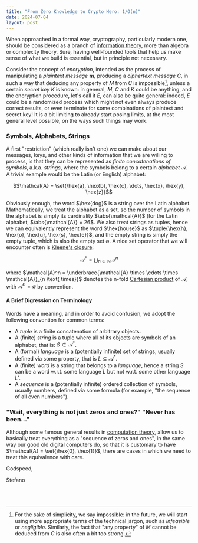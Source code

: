 ```yaml
---
title: "From Zero Knowledge to Crypto Hero: 1/O(n)"
date: 2024-07-04
layout: post
---
```


When approached in a formal way, cryptography, particularly modern one, should be considered as 
a branch of [information theory](https://en.wikipedia.org/wiki/Information_theory), more than 
algebra or complexity theory. 
Sure, having well-founded tools that help us make sense of what we build is essential, but in 
principle not necessary. 

Consider the concept of *encryption*, intended as the process of manipulating a 
*plaintext message* $\bm{m}$, producing a *ciphertext message* $C$, in such a way that deducing 
any property of $M$ from $C$ is impossible[^1], unless a certain *secret key* $K$ is known: 
in general, $M$, $C$ and $K$ could be anything, and the encryption procedure, let's call it $E$, can 
also be quite general: indeed, $E$ could be a randomized process which might not even always produce 
correct results, or even terminate for some combinations of plaintext and secret key! 
It is a bit limiting to already start posing limits, at the most general level possible, on the 
ways such things may work.

### Symbols, Alphabets, Strings
A first "restriction" (which really isn't one) we can make about our messages, keys, and other kinds 
of information that we are willing to process, is that they can be represented as 
*finite concatenations of symbols*, a.k.a. *strings*, where the symbols belong to a certain 
*alphabet* $\mathcal{A}$.
A trivial example would be the Latin (or English) alphabet:

$$\mathcal{A} = \set{\hex{a}, \hex{b}, \hex{c}, \dots, \hex{x}, \hex{y}, \hex{z}}$$

Obviously enough, the word $\hex{dog}$ is a string over the Latin alphabet.
Mathematically, we treat the alphabet as a set, so the number of symbols in the alphabet is simply 
its cardinality $\abs{\mathcal{A}}$ (for the Latin alphabet, $\abs{\mathcal{A}} = 26$. 
We also treat strings as tuples, hence we can equivalently represent the word 
$\hex{house}$ as $\tuple{\hex{h}, \hex{o}, \hex{u}, \hex{s}, \hex{e}}$, and the empty string is 
simply the empty tuple, which is also the empty set $\emptyset$.
A nice set operator that we will encounter often is [Kleene's closure](https://en.wikipedia.org/wiki/Kleene_star):

$$
\mathcal{A}^* = \bigcup_{n \in \mathbb{N}}{\mathcal{A}^n}
$$

where $\mathcal{A}^n = \underbrace{\mathcal{A} \times \cdots \times \mathcal{A}}_{n \text{ times}}$ 
denotes the n-fold [Cartesian product](https://en.wikipedia.org/wiki/Cartesian_product) of 
$\mathcal{A}$, with $\mathcal{A}^0 = \emptyset$ by convention.


#### A Brief Digression on Terminology
Words have a meaning,  and in order to avoid confusion, we adopt the following convention for 
common terms:
- A *tuple* is a finite concatenation of arbitrary objects.
- A (finite) *string* is a tuple where all of its objects are symbols of an alphabet, that is: $S \in \mathcal{A}^*$.
- A (formal) *language* is a (potentially infinite) set of strings, usually defined via some property, that is $L \subseteq \mathcal{A}^*$.
- A (finite) *word* is a string that belongs to a *language*, hence a string $S$ can be a word w.r.t. some language $L$ but not w.r.t. some other language $L'$.
- A *sequence* is a (potentially infinite) ordered collection of symbols, usually numbers, defined via some formula (for example, "the sequence of all even numbers").



### "Wait, everything is not just zeros and ones?" "Never has been..."
Although some famous general results in [computation theory](https://en.wikipedia.org/wiki/Linear_speedup_theorem),
allow us to basically treat everything as a "sequence of zeros and ones", in the same way our 
good old digital computers do, so that it is customary to have $\mathcal{A} = \set{\hex{0}, \hex{1}}$, 
there are cases in which we need to treat this equivalence with care.

Godspeed,

Stefano

<br>
<br>

[^1]: For the sake of simplicity, we say impossible: in the future, we will start using more appropriate terms of the technical jargon, such as *infeasible* or *negligible*. Similarly, the fact that "any property" of $M$ cannot be deduced from $C$ is also often a bit too strong.
